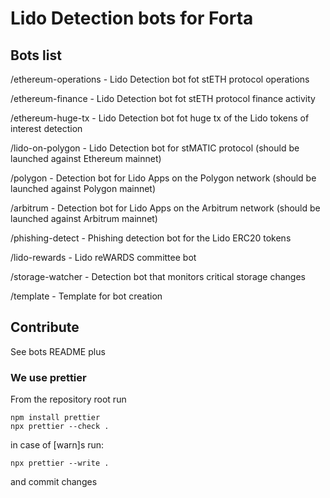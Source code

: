 # Lido Detection bots for Forta

## Bots list

/ethereum-operations - Lido Detection bot fot stETH protocol operations

/ethereum-finance - Lido Detection bot fot stETH protocol finance activity

/ethereum-huge-tx - Lido Detection bot fot huge tx of the Lido tokens of interest detection

/lido-on-polygon - Lido Detection bot for stMATIC protocol (should be launched against Ethereum mainnet)

/polygon - Detection bot for Lido Apps on the Polygon network (should be launched against Polygon mainnet)

/arbitrum - Detection bot for Lido Apps on the Arbitrum network (should be launched against Arbitrum mainnet)

/phishing-detect - Phishing detection bot for the Lido ERC20 tokens

/lido-rewards - Lido reWARDS committee bot

/storage-watcher - Detection bot that monitors critical storage changes

/template - Template for bot creation

## Contribute

See bots README plus

### We use prettier

From the repository root run

```
npm install prettier
npx prettier --check .
```

in case of \[warn\]s run:

```
npx prettier --write .
```

and commit changes

